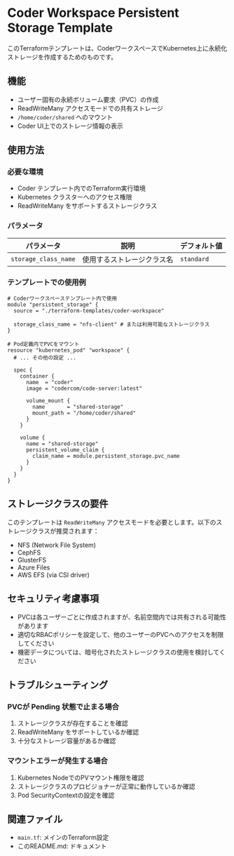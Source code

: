 # Coder Workspace Persistent Storage Template

このTerraformテンプレートは、CoderワークスペースでKubernetes上に永続化ストレージを作成するためのものです。

## 機能

- ユーザー固有の永続ボリューム要求（PVC）の作成
- ReadWriteMany アクセスモードでの共有ストレージ
- `/home/coder/shared` へのマウント
- Coder UI上でのストレージ情報の表示

## 使用方法

### 必要な環境

- Coder テンプレート内でのTerraform実行環境
- Kubernetes クラスターへのアクセス権限
- ReadWriteMany をサポートするストレージクラス

### パラメータ

| パラメータ | 説明 | デフォルト値 |
|-----------|------|-------------|
| `storage_class_name` | 使用するストレージクラス名 | `standard` |

### テンプレートでの使用例

```hcl
# Coderワークスペーステンプレート内で使用
module "persistent_storage" {
  source = "./terraform-templates/coder-workspace"
  
  storage_class_name = "nfs-client" # または利用可能なストレージクラス
}

# Pod定義内でPVCをマウント
resource "kubernetes_pod" "workspace" {
  # ... その他の設定 ...
  
  spec {
    container {
      name  = "coder"
      image = "codercom/code-server:latest"
      
      volume_mount {
        name       = "shared-storage"
        mount_path = "/home/coder/shared"
      }
    }
    
    volume {
      name = "shared-storage"
      persistent_volume_claim {
        claim_name = module.persistent_storage.pvc_name
      }
    }
  }
}
```

## ストレージクラスの要件

このテンプレートは `ReadWriteMany` アクセスモードを必要とします。以下のストレージクラスが推奨されます：

- NFS (Network File System)
- CephFS
- GlusterFS
- Azure Files
- AWS EFS (via CSI driver)

## セキュリティ考慮事項

- PVCは各ユーザーごとに作成されますが、名前空間内では共有される可能性があります
- 適切なRBACポリシーを設定して、他のユーザーのPVCへのアクセスを制限してください
- 機密データについては、暗号化されたストレージクラスの使用を検討してください

## トラブルシューティング

### PVCが Pending 状態で止まる場合

1. ストレージクラスが存在することを確認
2. ReadWriteMany をサポートしているか確認
3. 十分なストレージ容量があるか確認

### マウントエラーが発生する場合

1. Kubernetes NodeでのPVマウント権限を確認
2. ストレージクラスのプロビジョナーが正常に動作しているか確認
3. Pod SecurityContextの設定を確認

## 関連ファイル

- `main.tf`: メインのTerraform設定
- このREADME.md: ドキュメント